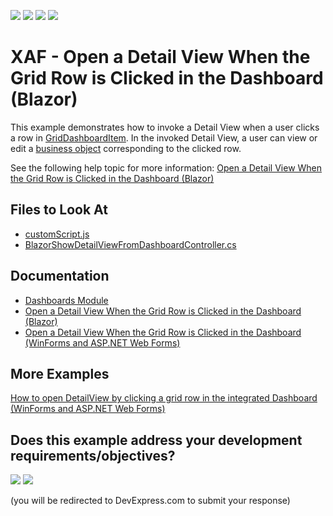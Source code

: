 <!-- default badges list -->
![](https://img.shields.io/endpoint?url=https://codecentral.devexpress.com/api/v1/VersionRange/434202214/21.2.3%2B)
[![](https://img.shields.io/badge/Open_in_DevExpress_Support_Center-FF7200?style=flat-square&logo=DevExpress&logoColor=white)](https://supportcenter.devexpress.com/ticket/details/T1049664)
[![](https://img.shields.io/badge/📖_How_to_use_DevExpress_Examples-e9f6fc?style=flat-square)](https://docs.devexpress.com/GeneralInformation/403183)
[![](https://img.shields.io/badge/💬_Leave_Feedback-feecdd?style=flat-square)](#does-this-example-address-your-development-requirementsobjectives)
<!-- default badges end -->
# XAF - Open a Detail View When the Grid Row is Clicked in the Dashboard (Blazor)

This example demonstrates how to invoke a Detail View when a user clicks a row in [GridDashboardItem](https://docs.devexpress.com/Dashboard/DevExpress.DashboardCommon.GridDashboardItem). In the invoked Detail View, a user can view or edit a [business object](https://docs.devexpress.com/eXpressAppFramework/113664/business-model-design-orm) corresponding to the clicked row.

See the following help topic for more information: [Open a Detail View When the Grid Row is Clicked in the Dashboard (Blazor)](https://docs.devexpress.com/eXpressAppFramework/403531/analytics/dashboards/open-a-detail-view-when-the-grid-row-is-clicked-in-the-dashboard-blazor)

<!-- default file list -->
## Files to Look At

* [customScript.js](./CS/ShowDetailViewFromDashboard.Blazor.Server/wwwroot/js/customScript.js)
* [BlazorShowDetailViewFromDashboardController.cs](./CS/ShowDetailViewFromDashboard.Module.Blazor/Controllers/BlazorShowDetailViewFromDashboardController.cs)

<!-- default file list end --> 

## Documentation

* [Dashboards Module](https://docs.devexpress.com/eXpressAppFramework/117449/analytics/dashboards-module)
* [Open a Detail View When the Grid Row is Clicked in the Dashboard (Blazor)](https://docs.devexpress.com/eXpressAppFramework/403531/analytics/dashboards/open-a-detail-view-when-the-grid-row-is-clicked-in-the-dashboard-blazor)
* [Open a Detail View When the Grid Row is Clicked in the Dashboard (WinForms and ASP.NET Web Forms)](https://docs.devexpress.com/eXpressAppFramework/118348/analytics/dashboards/open-a-detail-view-when-the-grid-row-is-clicked-in-the-dashboard-winforms-web-forms)

## More Examples

[How to open DetailView by clicking a grid row in the integrated Dashboard (WinForms and ASP.NET Web Forms)](https://github.com/DevExpress-Examples/XAF_how-to-open-detailview-by-clicking-a-grid-row-in-the-integrated-dashboard-t488012) 
<!-- feedback -->
## Does this example address your development requirements/objectives?

[<img src="https://www.devexpress.com/support/examples/i/yes-button.svg"/>](https://www.devexpress.com/support/examples/survey.xml?utm_source=github&utm_campaign=xaf-blazor-open-detail-view-when-grid-row-is-clicked-in-the-dashboard&~~~was_helpful=yes) [<img src="https://www.devexpress.com/support/examples/i/no-button.svg"/>](https://www.devexpress.com/support/examples/survey.xml?utm_source=github&utm_campaign=xaf-blazor-open-detail-view-when-grid-row-is-clicked-in-the-dashboard&~~~was_helpful=no)

(you will be redirected to DevExpress.com to submit your response)
<!-- feedback end -->
